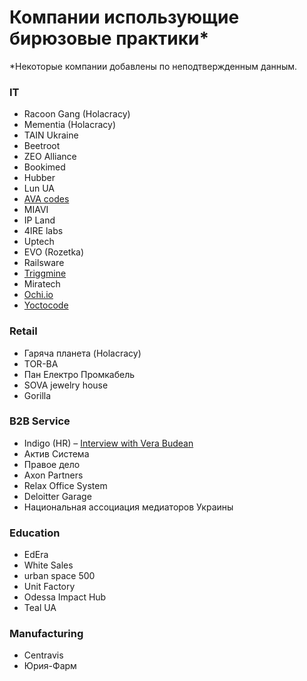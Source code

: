 # Компании использующие бирюзовые практики\*

\*Некоторые компании добавлены по неподтвержденным данным.

### IT

* Racoon Gang \(Holacracy\)
* Mementia \(Holacracy\)
* TAIN Ukraine
* Beetroot
* ZEO Alliance
* Bookimed
* Hubber
* Lun UA
* [AVA codes](http://AVA.codes)
* MIAVI
* IP Land
* 4IRE labs
* Uptech
* EVO \(Rozetka\)
* Railsware
* [Triggmine](https://triggmine.io/)
* Miratech
* [Ochi.io](http://www.ochi.io/)
* [Yoctocode](http://yoctocode.com/)

### Retail

* Гаряча планета \(Holacracy\)
* TOR-BA 
* Пан Електро Промкабель
* SOVA jewelry house
* Gorilla

### B2B Service

* Indigo \(HR\) – [Interview with Vera Budean](http://verabudean.com/blog/indigo)
* Актив Система
* Правое дело
* Axon Partners
* Relax Office System
* Deloitter Garage
* Национальная ассоциация медиаторов Украины

### Education

* EdEra
* White Sales
* urban space 500
* Unit Factory
* Odessa Impact Hub
* Teal UA

### Manufacturing

* Centravis
* Юрия-Фарм




